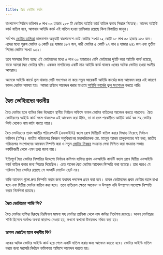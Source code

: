```yaml
---
title: দ্বৈত ভোটার কর্তন
---
```

বাংলাদেশ নির্বাচন কমিশন ৫ লাখ ৩০ হাজার ২৫৮ টি ভোটার আইডি কার্ড বাতিল করার সিদ্ধান্ত নিয়েছে। কাদের আইডি কার্ড বাতিল হবে, আপনার আইডি কার্ড এই বাতিল হওয়া তালিকায় রয়েছে কিনা বিস্তারিত জানুন।

সর্বশেষ [ভোটার তালিকা](https://nidbd.org/how-to-find-voter-list-with-image/) হালনাগাদ অনুযায়ী বাংলাদেশে মোট ভোটার সংখ্যা ১২ কোটি ১৮ লাখ ৫০ হাজার ১৬০ জন। এদের মধ্যে পুরুষ ভোটার ৬ কোটি ৪৪ হাজার ৫৮৭ জন, নারী ভোটার ৫ কোটি ৯৭ লাখ ৪ হাজার ৬৪১ জন এবং তৃতীয় লিঙ্গের ভোটার সংখ্যা ৯৩২।

তবে সমস্যার বিষয় হচ্ছে এই ভোটারদের মধ্যে ৫ লাখ ৩০ হাজারেও বেশি ভোটারের দুইটি করে আইডি কার্ড রয়েছে, যাকে আমরা দ্বৈত ভোটার বলি। একজন নাগরিকের একটি মাত্র আইডি কার্ড থাকবে একের অধিক ভোটার হওয়া দণ্ডনীয় আপরাধ।

অনেকে আইডি কার্ডে ভুল থাকায় সেটি সংশোধন না করে নতুন আরেকটি আইডি কার্ডের জন্য আবেদন করে এই কারণে ডাবল ভোটার সমস্যা হয়। আমরা চাইলে আবেদন করার মাধ্যমে [আইডি কার্ডের ভুল সংশোধন](https://nidbd.org/nid-card-correction/) করতে পারি।

দ্বৈত ভোটারদের করনীয়
---------------------

দ্বৈত ভোটার হলে ব্যক্তির নিজ উদ্যোগে স্থানীয় নির্বাচন অফিসে ডাবল ভোটার বাতিলের আবেদন করতে পারবেন। দ্বৈত ভোটারদের আইডি কার্ড সচল থাকলেও এই আবেদন করা উচিৎ, তা না হলে পরবর্তীতে আইডি কার্ড বন্ধ সহ ভোটার লিস্ট থেকেও নাম কাটা পরতে পারে।

দ্বৈত ভোটারদের প্রথম জাতীয় পরিচয়পত্রটি (এনআইডি) বহাল রেখে দ্বিতীয়টি বাতিল করার সিদ্ধান্ত নিয়েছে নির্বাচন কমিশন (ইসি)। জাতীয় পরিচয়পত্র নিবন্ধন অনুবিভাগের মহাপরিচালক মো. মাহবুব আলম তালুকদারের সই করা, জাতীয় পরিচয়পত্র সংশোধনের আবেদন নিষ্পত্তি করা ও নতুন [ভোটার নিবন্ধন](https://nidbd.org/new-nid-application/) সংক্রান্ত সেবা নিশ্চিত করা সংক্রান্ত সভার কার্যবিবরণী থেকে এমন তথ্য জানা যায়।

ইতিপূর্বে দ্বৈত ভোটার নিষ্পত্তির উদ্দেশ্যে নির্বাচন কমিশন ব্যক্তির প্রথম এনআইডি কার্ডটি বহাল রেখে দ্বিতীয় এনআইডি কার্ড বাতিল করার জন্য সিদ্ধান্ত দিয়েছিল। এতে অনেক দ্বৈত ভোটার আবেদন নিস্পত্তি করা হয়েছে। তার পরেও যে পরিমান দ্বৈত ভোটার রয়েছে সে অংকটি মোটেও ছোট নয়।

বাকি আবেদন গুলো দ্রুত নিস্পত্তি করার জন্য যথাযথ পদক্ষেপ গ্রহন করা হবে। ডাবল ভোটারদের প্রথম ভোটার বহাল রাখা হবে এবং দ্বিতীয় ভোটার বাতিল করা হবে। তবে ব্যতিক্রম ক্ষেত্রে আবেদন ও উপযুক্ত নথি উপস্থাপন সাপেক্ষে নিস্পত্তি করার নির্দেশনা রয়েছে।

### দ্বৈত ভোটারের শাস্তি কি?

দ্বৈত ভোটার ব্যক্তির বিরুদ্ধে ক্রিমিনাল মামলা সহ ভোটার তালিকা থেকে নাম কাটার নির্দেশনা রয়েছে। ডাবল ভোটারের শাস্তি হিসেবে অর্থদণ্ড অথবা কারাদণ্ড দেওয়া হয়, কখনো কখনো উভয়দণ্ডে দণ্ডিত করা হয়।

### ডাবল ভোটের হলে করণীয় কি?

একের অধিক ভোটার আইডি কার্ড হয়ে গেলে একটি বাতিল করার জন্য আবেদন করতে হবে। ভোটার আইডি বাতিল করার জন্য সরাসরি নির্বাচন কমিশনার অফিসে আবেদন করতে হয়।